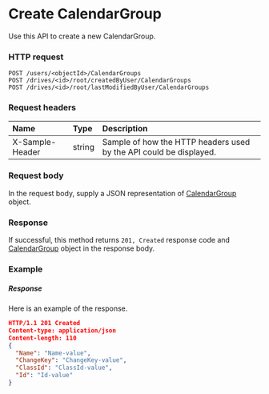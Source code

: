 # Create CalendarGroup

Use this API to create a new CalendarGroup.
### HTTP request
```http
POST /users/<objectId>/CalendarGroups
POST /drives/<id>/root/createdByUser/CalendarGroups
POST /drives/<id>/root/lastModifiedByUser/CalendarGroups

```
### Request headers
| Name       | Type | Description|
|:---------------|:--------|:----------|
| X-Sample-Header  | string  | Sample of how the HTTP headers used by the API could be displayed.|

### Request body
In the request body, supply a JSON representation of [CalendarGroup](../resources/calendargroup.md) object.


### Response
If successful, this method returns `201, Created` response code and [CalendarGroup](../resources/calendargroup.md) object in the response body.

### Example
##### Response
Here is an example of the response.
```json
HTTP/1.1 201 Created
Content-type: application/json
Content-length: 110
{
  "Name": "Name-value",
  "ChangeKey": "ChangeKey-value",
  "ClassId": "ClassId-value",
  "Id": "Id-value"
}
```
<!-- uuid: 739952ef-4d0e-4e18-add2-5b5b8820d2e3\n2015-10-09 15:14:09 UTC -->
